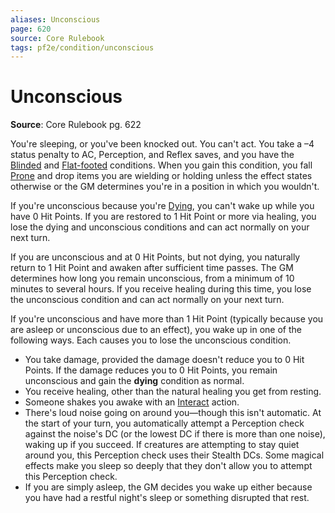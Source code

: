 ```yaml
---
aliases: Unconscious
page: 620
source: Core Rulebook
tags: pf2e/condition/unconscious
---
```


# Unconscious

**Source**: Core Rulebook pg. 622

You're sleeping, or you've been knocked out. You can't act. You take a –4 status penalty to AC, Perception, and Reflex saves, and you have the [Blinded](Blinded.md) and [Flat-footed](Flat-footed.md) conditions. When you gain this condition, you fall [Prone](Prone.md) and drop items you are wielding or holding unless the effect states otherwise or the GM determines you're in a position in which you wouldn't.

If you're unconscious because you're [Dying](Dying.md), you can't wake up while you have 0 Hit Points. If you are restored to 1 Hit Point or more via healing, you lose the dying and unconscious conditions and can act normally on your next turn.

If you are unconscious and at 0 Hit Points, but not dying, you naturally return to 1 Hit Point and awaken after sufficient time passes. The GM determines how long you remain unconscious, from a minimum of 10 minutes to several hours. If you receive healing during this time, you lose the unconscious condition and can act normally on your next turn.

If you're unconscious and have more than 1 Hit Point (typically because you are asleep or unconscious due to an effect), you wake up in one of the following ways. Each causes you to lose the unconscious condition.

- You take damage, provided the damage doesn't reduce you to 0 Hit Points. If the damage reduces you to 0 Hit Points, you remain unconscious and gain the **dying** condition as normal.
- You receive healing, other than the natural healing you get from resting.
- Someone shakes you awake with an [Interact](../Rules/Actions/Interact.md) action.
- There's loud noise going on around you—though this isn't automatic. At the start of your turn, you automatically attempt a Perception check against the noise's DC (or the lowest DC if there is more than one noise), waking up if you succeed. If creatures are attempting to stay quiet around you, this Perception check uses their Stealth DCs. Some magical effects make you sleep so deeply that they don't allow you to attempt this Perception check.
- If you are simply asleep, the GM decides you wake up either because you have had a restful night's sleep or something disrupted that rest.
